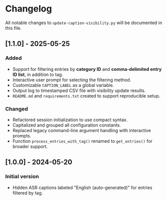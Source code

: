 # Changelog

All notable changes to `update-caption-visibility.py` will be documented in this file.

## [1.1.0] - 2025-05-25
### Added
- Support for filtering entries by **category ID** and **comma-delimited entry ID list**, in addition to tag.
- Interactive user prompt for selecting the filtering method.
- Customizable `CAPTION_LABEL` as a global variable.
- Output log to timestamped CSV file with visibility update results.
- `README.md` and `requirements.txt` created to support reproducible setup.

### Changed
- Refactored session initialization to use compact syntax.
- Capitalized and grouped all configuration constants.
- Replaced legacy command-line argument handling with interactive prompts.
- Function `process_entries_with_tag()` renamed to `get_entries()` for broader support.

## [1.0.0] - 2024-05-20
### Initial version
- Hidden ASR captions labeled "English (auto-generated)" for entries filtered by tag.
